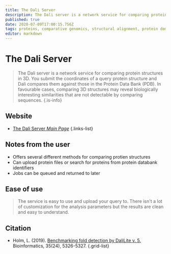 ```yaml
---
title: The Dali Server
description: The Dali server is a network service for comparing protein structures in 3D.
published: true
date: 2020-07-09T17:00:15.756Z
tags: proteins, comparative genomics, structural alignment, protein domain, structural analysis
editor: markdown
---
```


# The Dali Server

> The Dali server is a network service for comparing protein structures in 3D. You submit the coordinates of a query protein structure and Dali compares them against those in the Protein Data Bank (PDB). In favourable cases, comparing 3D structures may reveal biologically interesting similarities that are not detectable by comparing sequences. 
{.is-info}

 

## Website 

- [The Dali Server *Main Page*](http://ekhidna2.biocenter.helsinki.fi/dali/)
 {.links-list}

## Notes from the user
- Offers several different methods for comparing protien structures
- Can upload protein files or search for proteins from protein databank identifiers
- Jobs can be queued and returned to later
## Ease of use
> The service is easy to use and upload your query to. There isn't a lot of customization for the analysis parameters but the results are clean and easy to understand. 
## Citation 

- Holm, L. (2019). [Benchmarking fold detection by DaliLite v. 5.](https://academic.oup.com/bioinformatics/article-abstract/35/24/5326/5526869) Bioinformatics, 35(24), 5326-5327.
{.grid-list}
